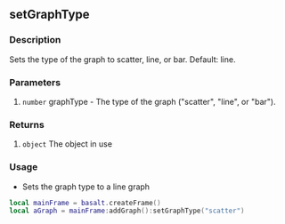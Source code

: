 ## setGraphType

### Description

Sets the type of the graph to scatter, line, or bar. Default: line.

### Parameters

1. `number` graphType - The type of the graph ("scatter", "line", or "bar").

### Returns

1. `object` The object in use

### Usage

* Sets the graph type to a line graph

```lua
local mainFrame = basalt.createFrame()
local aGraph = mainFrame:addGraph():setGraphType("scatter")
```
